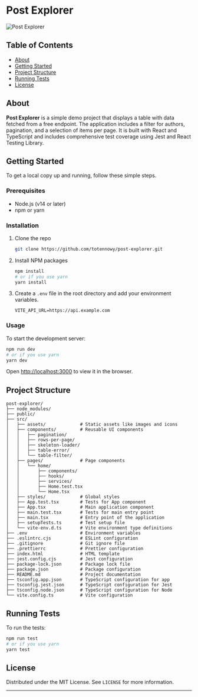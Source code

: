 # Post Explorer

![Post Explorer](https://path-to-your-logo-or-screenshot.png)

## Table of Contents

- [About](#about)
- [Getting Started](#getting-started)
- [Project Structure](#project-structure)
- [Running Tests](#running-tests)
- [License](#license)

## About

**Post Explorer** is a simple demo project that displays a table with data fetched from a free endpoint. The application includes a filter for authors, pagination, and a selection of items per page. It is built with React and TypeScript and includes comprehensive test coverage using Jest and React Testing Library.

## Getting Started

To get a local copy up and running, follow these simple steps.

### Prerequisites

- Node.js (v14 or later)
- npm or yarn

### Installation

1. Clone the repo
   ```sh
   git clone https://github.com/totennowy/post-explorer.git
   ```
2. Install NPM packages

   ```sh
   npm install
   # or if you use yarn
   yarn install
   ```

3. Create a `.env` file in the root directory and add your environment variables.
   ```env
   VITE_API_URL=https://api.example.com
   ```

### Usage

To start the development server:

```sh
npm run dev
# or if you use yarn
yarn dev
```

Open [http://localhost:3000](http://localhost:3000) to view it in the browser.

## Project Structure

```plaintext
post-explorer/
├── node_modules/
├── public/
├── src/
│   ├── assets/             # Static assets like images and icons
│   ├── components/         # Reusable UI components
│   │   ├── pagination/
│   │   ├── rows-per-page/
│   │   ├── skeleton-loader/
│   │   ├── table-error/
│   │   └── table-filter/
│   ├── pages/              # Page components
│   │   └── home/
│   │       ├── components/
│   │       ├── hooks/
│   │       ├── services/
│   │       ├── Home.test.tsx
│   │       └── Home.tsx
│   ├── styles/             # Global styles
│   ├── App.test.tsx        # Tests for App component
│   ├── App.tsx             # Main application component
│   ├── main.test.tsx       # Tests for main entry point
│   ├── main.tsx            # Entry point of the application
│   ├── setupTests.ts       # Test setup file
│   └── vite-env.d.ts       # Vite environment type definitions
├── .env                    # Environment variables
├── .eslintrc.cjs           # ESLint configuration
├── .gitignore              # Git ignore file
├── .prettierrc             # Prettier configuration
├── index.html              # HTML template
├── jest.config.cjs         # Jest configuration
├── package-lock.json       # Package lock file
├── package.json            # Package configuration
├── README.md               # Project documentation
├── tsconfig.app.json       # TypeScript configuration for app
├── tsconfig.jest.json      # TypeScript configuration for Jest
├── tsconfig.node.json      # TypeScript configuration for Node
└── vite.config.ts          # Vite configuration
```

## Running Tests

To run the tests:

```sh
npm run test
# or if you use yarn
yarn test
```

## License

Distributed under the MIT License. See `LICENSE` for more information.

---
